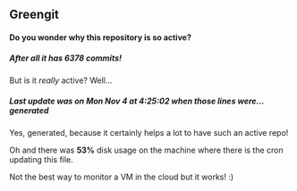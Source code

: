 ## Greengit

#### Do you wonder why this repository is so active?

##### After all it has 6378 commits!

But is it *really* active? Well...

##### Last update was on Mon Nov 4 at 4:25:02 when those lines were... generated

Yes, generated, because it certainly helps a lot to have such an active repo!

Oh and there was **53%** disk usage on the machine
where there is the cron updating this file.

Not the best way to monitor a VM in the cloud but it works! :)
